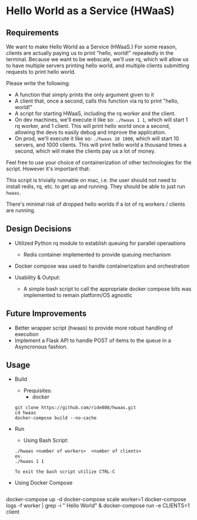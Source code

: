# Hello World as a Service (HWaaS)

## Requirements  
 We want to make Hello World as a Service (HWaaS.) For some reason, clients are actually paying us to print "hello, world!" repeatedly in the terminal. Because we want to be webscale, we'll use rq, which will allow us to have multiple servers printing hello world, and multiple clients submitting requests to print hello world.
 
 Please write the following:
 

 - A function that simply prints the only argument given to it
 - A client that, once a second, calls this function via rq to print "hello, world!"
 - A script for starting HWaaS, including the rq worker and the client.
 - On dev machines, we'll execute it like so: `./hwaas 1 1`, which will start 1 rq worker, and 1 client. This will print hello world once a second, allowing the devs to easily debug and improve the application.
 - On prod, we'll execute it like so: `./hwaas 10 1000`, which will start 10 servers, and 1000 clients. This will print hello world a thousand times a second, which will make the clients pay us a lot of money.
 
Feel free to use your choice of containerization of other technologies for the script. However it's important that:

This script is trivially runnable on mac, i.e. the user should not need to install redis, rq, etc. to get up and running. They should be able to just run `hwaas`.

There's minimal risk of dropped hello worlds if a lot of rq workers / clients are running.
 
## Design Decisions 

 - Utilized Python rq module to establish queuing for parallel operaations 
     - Redis container implemented to provide queuing mechanism
     
 - Docker compose was used to handle containerization and orchestration
    
       
 - Usability & Output:     
     - A simple bash script to call the appropriate docker compose bits was implemented to remain platform/OS agnostic
       
  
## Future Improvements  
  
 -  Better wrapper script (hwaas) to provide more robust handling of execution
 -  Implement a Flask API to handle POST of items to the queue in a Asyncronous fashion.
      
## Usage  
 - Build  
	 - Prequisites:
		 - docker 

	```		 
	git clone https://github.com/ride808/hwaas.git  
	cd hwaas 
	docker-compose build --no-cache
	```
 - Run  

	 - Using Bash Script:
	 
	```
	./hwaas <number of workers>  <number of clients>
	ex.
	./hwaas 1 1
	
	To exit the bash script utilize CTRL-C
	```
- Using Docker Compose

	```
docker-compose up -d
docker-compose scale worker=1
docker-compose logs -f worker | grep -i " Hello World" &
docker-compose run -e CLIENTS=1 client 
```

